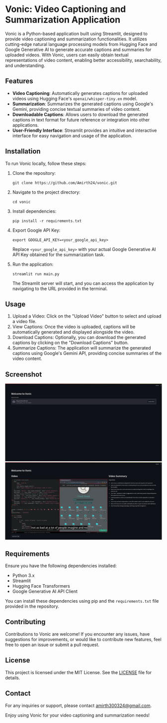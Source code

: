 # Vonic: Video Captioning and Summarization Application

Vonic is a Python-based application built using Streamlit, designed to provide video captioning and summarization functionalities. It utilizes cutting-edge natural language processing models from Hugging Face and Google Generative AI to generate accurate captions and summaries for uploaded videos. With Vonic, users can easily obtain textual representations of video content, enabling better accessibility, searchability, and understanding.

## Features

- **Video Captioning**: Automatically generates captions for uploaded videos using Hugging Face's `openai/whisper-tiny.en` model.
- **Summarization**: Summarizes the generated captions using Google's Gemini, providing concise textual summaries of video content.
- **Downloadable Captions**: Allows users to download the generated captions in text format for future reference or integration into other applications.
- **User-Friendly Interface**: Streamlit provides an intuitive and interactive interface for easy navigation and usage of the application.

## Installation

To run Vonic locally, follow these steps:

1. Clone the repository:

   ```
   git clone https://github.com/Amirth24/vonic.git
   ```

2. Navigate to the project directory:

   ```
   cd vonic
   ```

3. Install dependencies:

   ```
   pip install -r requirements.txt
   ```

4. Export Google API Key:

   ```
   export GOOGLE_API_KEY=<your_google_api_key>
   ```

   Replace `<your_google_api_key>` with your actual Google Generative AI API Key obtained for the summarization task.

5. Run the application:

   ```
   streamlit run main.py
   ```

   The Streamlit server will start, and you can access the application by navigating to the URL provided in the terminal.

## Usage

1. Upload a Video: Click on the "Upload Video" button to select and upload a video file.
2. View Captions: Once the video is uploaded, captions will be automatically generated and displayed alongside the video.
3. Download Captions: Optionally, you can download the generated captions by clicking on the "Download Captions" button.
4. Summarize Captions: The application will summarize the generated captions using Google's Gemini API, providing concise summaries of the video content.

## Screenshot
![Result Screen Shot](./images/screenshot1.png)
![Result Screen Shot](./images/screenshot2.png)

## Requirements

Ensure you have the following dependencies installed:

- Python 3.x
- Streamlit
- Hugging Face Transformers
- Google Generative AI API Client

You can install these dependencies using pip and the `requirements.txt` file provided in the repository.

## Contributing

Contributions to Vonic are welcome! If you encounter any issues, have suggestions for improvements, or would like to contribute new features, feel free to open an issue or submit a pull request.

## License

This project is licensed under the MIT License. See the [LICENSE](LICENSE) file for details.

## Contact

For any inquiries or support, please contact [amirth300324@gmail.com](mailto:amirth300324@gmail.com).

Enjoy using Vonic for your video captioning and summarization needs!
